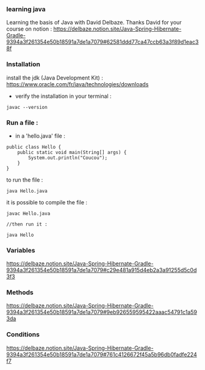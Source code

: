 ### learning java

Learning the basis of Java with David Delbaze.
Thanks David for your course on
notion : https://delbaze.notion.site/Java-Spring-Hibernate-Gradle-9394a3f261354e50b18591a7de1a7079#62581ddd77ca47ccb63a3f89d1eac38f

### Installation

install the jdk (Java Development Kit) : https://www.oracle.com/fr/java/technologies/downloads

* verify the installation in your terminal :

```
javac --version
```

### Run a file :

* in a 'hello.java' file :

```
public class Hello {
    public static void main(String[] args) {
        System.out.println("Coucou");
    }
}
```

to run the file :

```
java Hello.java
```

it is possible to compile the file :

```
javac Hello.java

//then run it : 

java Hello
```

### Variables

https://delbaze.notion.site/Java-Spring-Hibernate-Gradle-9394a3f261354e50b18591a7de1a7079#c29e481a915d4eb2a3a91255d5c0d3f3

### Methods

https://delbaze.notion.site/Java-Spring-Hibernate-Gradle-9394a3f261354e50b18591a7de1a7079#9eb926559595422aaac54791c1a593da

### Conditions

https://delbaze.notion.site/Java-Spring-Hibernate-Gradle-9394a3f261354e50b18591a7de1a7079#761c4126672f45a5b96db0fadfe224f7